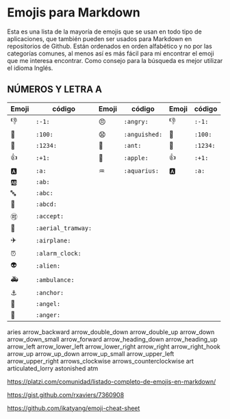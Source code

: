 # Emojis para Markdown

Esta es una lista de la mayoría de emojis que se usan en todo tipo de aplicaciones, que también pueden ser usados para Markdown en repositorios de Github. Están ordenados en orden alfabético y no por las categorías comunes, al menos así es más fácil para mi encontrar el emoji que me interesa encontrar. Como consejo para la búsqueda es mejor utilizar el idioma Inglés.

## NÚMEROS Y LETRA A

| Emoji  | código | Emoji  | código | Emoji  | código |
| ------------- | ------------- | ------------- | ------------- | ------------- | ------------- |
| :-1:  | `:-1:`  | :angry:  | `:angry:`  | :-1:  | `:-1:`  |
| :100:  | `:100:`  | :anguished:  | `:anguished:`  | :100:  | `:100:`  |
| :1234:  | `:1234:` | :ant:  | `:ant:` | :1234:  | `:1234:` |
| :+1: | `:+1:` | :apple: | `:apple:` | :+1: | `:+1:` |
| :a:  | `:a:`  | :aquarius:  | `:aquarius:`  | :a:  | `:a:`  |
| :ab:  | `:ab:`  |
| :abc:  | `:abc:`  |
| :abcd:  | `:abcd:`  |
| :accept:  | `:accept:`  |
| :aerial_tramway:  | `:aerial_tramway:` |  
| :airplane: | `:airplane:` |
| :alarm_clock:  | `:alarm_clock:`  |
| :alien:  | `:alien:`  |
| :ambulance:  | `:ambulance:`  |
| :anchor:  | `:anchor:`  |
| :angel:  | `:angel:`  |
| :anger:  | `:anger:`  |





aries
arrow_backward
arrow_double_down
arrow_double_up
arrow_down
arrow_down_small
arrow_forward
arrow_heading_down
arrow_heading_up
arrow_left
arrow_lower_left
arrow_lower_right
arrow_right
arrow_right_hook
arrow_up
arrow_up_down
arrow_up_small
arrow_upper_left
arrow_upper_right
arrows_clockwise
arrows_counterclockwise
art
articulated_lorry
astonished
atm

https://platzi.com/comunidad/listado-completo-de-emojis-en-markdown/

https://gist.github.com/rxaviers/7360908

https://github.com/ikatyang/emoji-cheat-sheet
